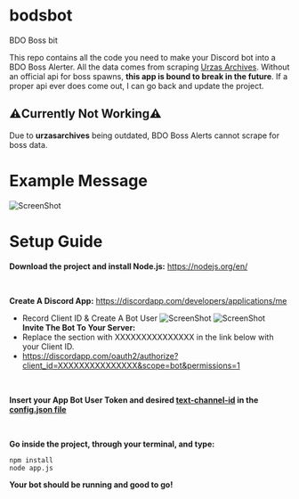 # bodsbot
BDO Boss bit

This repo contains all the code you need to make your Discord bot into a BDO Boss Alerter. All the data comes from scraping <a href="http://urzasarchives.com/bdo/wbtbdo/wbtna/" target="_blank">Urzas Archives</a>. Without an official api for boss spawns, **this app is bound to break in the future**. If a proper api ever does come out, I can go back and update the project.

## ⚠️Currently Not Working⚠️
Due to **urzasarchives** being outdated, BDO Boss Alerts cannot scrape for boss data.

# Example Message
![ScreenShot](https://i.imgur.com/mioc0dm.png)

# Setup Guide
<b>Download the project and install Node.js:</b> https://nodejs.org/en/

<br/>

<b>Create A Discord App:</b> https://discordapp.com/developers/applications/me
- Record Client ID & Create A Bot User
![ScreenShot](https://hackster.imgix.net/uploads/attachments/376380/1_T4qlzXFOt9.png?auto=compress%2Cformat&w=680&h=510&fit=max)
![ScreenShot](https://hackster.imgix.net/uploads/attachments/376381/2_XeXO5LGwQJ.png?auto=compress%2Cformat&w=680&h=510&fit=max)<br/>
<b>Invite The Bot To Your Server:</b>
- Replace the section with XXXXXXXXXXXXXXX in the link below with your Client ID.<br/>
- https://discordapp.com/oauth2/authorize?client_id=XXXXXXXXXXXXXXX&scope=bot&permissions=1

<br/>

<b>Insert your App Bot User Token and desired <a href="https://github.com/Chikachi/DiscordIntegration/wiki/How-to-get-a-token-and-channel-ID-for-Discord#get-the-channel-id-of-the-discord-text-channel">text-channel-id</a> in the <a href="https://github.com/Hermitter/BDO-Boss-Alerts/blob/master/config.json" >config.json file<a/></b>

<br/>

<b>Go inside the project, through your terminal, and type: </b>
```
npm install
node app.js
```

<b>Your bot should be running and good to go!</b>
